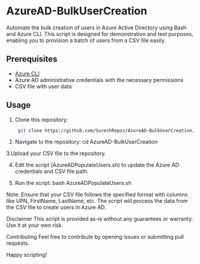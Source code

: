 # AzureAD-BulkUserCreation

Automate the bulk creation of users in Azure Active Directory using Bash and Azure CLI. This script is designed for demonstration and test purposes, enabling you to provision a batch of users from a CSV file easily.

## Prerequisites

- [Azure CLI](https://docs.microsoft.com/en-us/cli/azure/install-azure-cli)
- Azure AD administrative credentials with the necessary permissions
- CSV file with user data

## Usage

1. Clone this repository:
   ```bash
    git clone https://github.com/SureshRepos/AzureAD-BulkUserCreation.git
   
2. Navigate to the repository:
    cd AzureAD-BulkUserCreation
   
3.Upload your CSV file to the repository.

4. Edit the script (AzureADPopulateUsers.sh) to update the Azure AD credentials and CSV file path.

5. Run the script:
    bash AzureADPopulateUsers.sh
    
Note: Ensure that your CSV file follows the specified format with columns like UPN, FirstName, LastName, etc. The script will process the data from the CSV file to create users in Azure AD.

Disclaimer
This script is provided as-is without any guarantees or warranty. Use it at your own risk.

Contributing
Feel free to contribute by opening issues or submitting pull requests.

Happy scripting!
